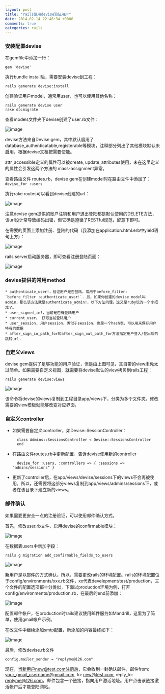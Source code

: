 ```yaml
---
layout: post
title: "rails使用devise验证用户"
date: 2014-02-14 22:46:34 +0800
comments: true
categories: rails
---
```


### 安装配置devise

在gemfile中添加一行：

	gem 'devise'
	
执行bundle install后，需要安装devise到工程：

	rails generate devise:install

创建验证用户model，通常用user，也可以使用其他名称：

	rails generate devise user
	rake db:migrate

<!-- more -->

查看models文件夹下devise创建了user.rb文件：

![image](http://d.hiphotos.bdimg.com/album/s%3D550%3Bq%3D90%3Bc%3Dxiangce%2C100%2C100/sign=f2f25a60612762d0843ea4ba90d779c7/8b13632762d0f703ca91709f0afa513d2697c556.jpg?referer=7e3304592a34349b2d115bb5234c&x=.jpg)

devise方法来自Devise gem，其中默认启用了database_authenticatable,registerable等模块，注释部分列出了其他模块默认未启用，根据devise文档按需要使能。

attr_accessible定义的属性可以被create, update_attributes使用，未在这里定义的属性会引发这两个方法的 mass-assignment异常。

查看路由文件 routes.rb，devise gem在创建model时在路由文件中添加了： `devise_for :users`

执行rake routes可以看到devise创建的url：

![image](http://g.hiphotos.bdimg.com/album/s%3D550%3Bq%3D90%3Bc%3Dxiangce%2C100%2C100/sign=4a985b9df21f3a295ec8d5cba91ecd0c/95eef01f3a292df526325656be315c6035a87384.jpg?referer=0fdbb04d6509c93d5ee53ac7bd9a&x=.jpg)

注意devise gem提供的账户注销和用户退出登陆都是默认使用的DELETE方法，该url设计常导致编码出错，但它确是遵循了RESTful规范，留意下即可。

在需要的页面上添加注册、登陆的代码（我添加在application.html.erb中yield语句上方）：

![image](http://c.hiphotos.bdimg.com/album/s%3D550%3Bq%3D90%3Bc%3Dxiangce%2C100%2C100/sign=6ae4814e249759ee4e5060ce82c0322b/503d269759ee3d6d37e5628841166d224f4ade56.jpg?referer=77d0e6a0d739b60014d93a871a4c&x=.jpg)

rails server启动服务器，即可查看注册登陆页面：

![image](http://c.hiphotos.bdimg.com/album/s%3D550%3Bq%3D90%3Bc%3Dxiangce%2C100%2C100/sign=e7392f8d9b25bc312f5d019d6ee4fc8c/e1fe9925bc315c60fe6491ac8fb1cb1348547784.jpg?referer=ba03f4b49d3df8dcff2abba1b19a&x=.jpg)

### devise提供的常用method

	* authenticate_user!，验证用户是否登陆，常用于before_filter: `before_filter :authenticate_user!`. 另，如果你创建的devise model叫admin，那么该方法就是authenticate_admin!，以下方法同理。这又是ruby玩的一个小把戏了。
	* user_signed_in?，当前是否有登陆用户
	* current_user， 获取当前登陆用户
	* user_session, 用户session，类似于session，也是一个hash表，可以用来保存用户特有的数据
	* after_sign_in_path_for和after_sign_out_path_for方法指定用户登入/登出后的跳转url.


### 自定义views

devise gem提供了足够功能的用户验证，但是由上图可见，其自带的view未免太过简单。如果需要自定义视图，就需要将devise默认的view拷贝到rails工程：
	
	rails generate devise:views
	
![image](http://h.hiphotos.bdimg.com/album/s%3D550%3Bq%3D90%3Bc%3Dxiangce%2C100%2C100/sign=ff4c4851700e0cf3a4f74efe3a7d8322/9922720e0cf3d7ca14d5da35f01fbe096b63a956.jpg?referer=fc0d600dc880653822fd9123174c&x=.jpg)

该命令将devise的views复制到工程目录app/views下，分类为多个文件夹。修改需要的view模板就能够改变对应界面。

### 自定义controller

* 如果需要自定义controller，如Devise::SessionController：

		class Admins::SessionsController < Devise::SessionsController
		end
		
* 在路由文件routes.rb中更新配置，告诉devise使用新的controller
 
		devise_for :users, :controllers => { :sessions => "admins/sessions" }

* 更新了controller后，在app/views/devise/sessions下的views不会再被使用，所以，还需要将这部分views复制到app/views/admins/sessions下，或者在该目录下建立新的views。

### 邮件确认

如果需要更安全一点的注册验证，可以使用邮件确认方式。

首先，修改user.rb文件，启用devise的confirmable模块：

![image](http://f.hiphotos.bdimg.com/album/s%3D550%3Bq%3D90%3Bc%3Dxiangce%2C100%2C100/sign=7f58226cbc096b6385195e553c08f679/f31fbe096b63f6241e7edc408544ebf81a4ca356.jpg?referer=e2c37137af3459829c9dd0a20d4c&x=.jpg)

在数据表users中新加字段：

	rails g migration add_confirmable_fields_to_users

![image](http://c.hiphotos.bdimg.com/album/s%3D550%3Bq%3D90%3Bc%3Dxiangce%2C100%2C100/sign=117edc408544ebf86971643ae9c2a617/0d338744ebf81a4c2b11098ad52a6059252da656.jpg?referer=aabcdc8733adcbef58234b36024c&x=.jpg)

新用户是以邮件的方式确认，所以，需要更改rails的环境配置。rails的环境配置位于config/environments/xxx.rb文件，xx代表develepment/test/production，三个文件的配置选项都十分类似，下面以production环境为例，打开config/environments/production.rb，在最后的end前添加：

![image](http://c.hiphotos.bdimg.com/album/s%3D550%3Bq%3D90%3Bc%3Dxiangce%2C100%2C100/sign=464e1e2bcebf6c81f3372ced8c05c008/d058ccbf6c81800ac314734db33533fa838b4784.jpg?referer=0ef348e7a6c27d1efc310ff4a19a&x=.jpg)

配置邮件帐户，在production时rails建议使用邮件服务如Mandrill，这里为了简单，使用gmail帐户示例。

在改文件中继续添加smtp配置，新添加的内容最终如下：

![image](http://a.hiphotos.bdimg.com/album/s%3D550%3Bq%3D90%3Bc%3Dxiangce%2C100%2C100/sign=5cf27e4631fa828bd5239de6cd243009/b03533fa828ba61e481f326c4334970a314e5984.jpg?referer=fb19621ddfc451daafe138dba79a&x=.jpg)

最后，修改devise.rb文件

	config.mailer_sender = "replyme@126.com" 

现在，当新用户new@test.com注册后，它会收到一封确认邮件，邮件from: your_gmail_username@gmail.com, to: new@test.com, reply_to: replyme@126.com，邮件包含一个链接，指向用户激活地址。用户点击该链接激活帐户后才能登陆网站。